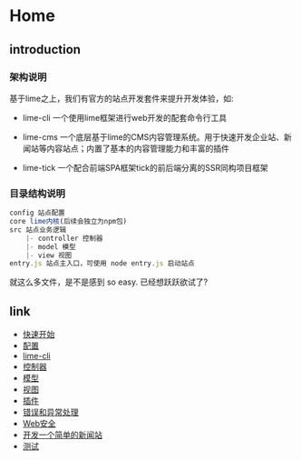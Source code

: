 # Home

## introduction

### 架构说明

基于lime之上，我们有官方的站点开发套件来提升开发体验，如:

* lime-cli 一个使用lime框架进行web开发的配套命令行工具

* lime-cms 一个底层基于lime的CMS内容管理系统。用于快速开发企业站、新闻站等内容站点；内置了基本的内容管理能力和丰富的插件

* lime-tick 一个配合前端SPA框架tick的前后端分离的SSR同构项目框架

### 目录结构说明

```js
config 站点配置
core lime内核(后续会独立为npm包)
src 站点业务逻辑
    |- controller 控制器
    |- model 模型
    |- view 视图
entry.js 站点主入口，可使用 node entry.js 启动站点
```

就这么多文件，是不是感到 so easy. 已经想跃跃欲试了?

## link

* [快速开始](./start.md)
* [配置](./config.md)
* [lime-cli](./lime-cli.md)
* [控制器](./controller.md)
* [模型](./model.md)
* [视图](./view.md)
* [插件](./plugin.md)
* [错误和异常处理](./error.md)
* [Web安全](./safe.md)
* [开发一个简单的新闻站](./demo.md)
* [测试](./test.md)
